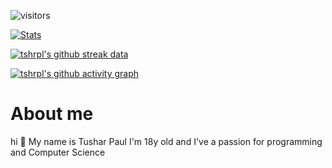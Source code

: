 ![visitors](https://visitor-badge.glitch.me/badge?page_id=tshrpl.tshrpl.readme&left_color=green&right_color=red)

[![Stats](https://github-readme-stats.vercel.app/api?username=tshrpl&show_icons=true&title_color=fff&icon_color=79ff97&text_color=9f9f9f&bg_color=151515&count_private=true&hide_border=true)](https://github.com/tshrpl)

[![tshrpl's github streak data](https://github-readme-streak-stats.herokuapp.com/?user=tshrpl&show_icons=true&hide_border=true&theme=dark)](https://github.com/tshrpl)

[![tshrpl's github activity graph](https://activity-graph.herokuapp.com/graph?username=tshrpl&theme=github)](https://github.com/tshrpl)

# About me
hi 👋 My name is Tushar Paul
I'm 18y old and I've a passion for programming and Computer Science
